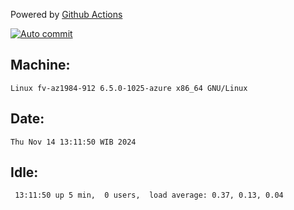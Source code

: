 Powered by [Github Actions](https://github.com/features/actions)

[![Auto commit](https://github.com/hiage/workstation/workflows/Auto%20commit/badge.svg)](https://github.com/hiage/workstation/actions?query=workflow%3A%22Auto+commit%22)

## Machine:
```
Linux fv-az1984-912 6.5.0-1025-azure x86_64 GNU/Linux
```
## Date:
```
Thu Nov 14 13:11:50 WIB 2024
```
## Idle:
```
 13:11:50 up 5 min,  0 users,  load average: 0.37, 0.13, 0.04
```
